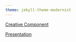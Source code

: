 ```yaml
---
theme: jekyll-theme-modernist
---
```


[Creative Component](thesis.pdf)

[Presentation](Presentation/CoNNOR_defense.html)
